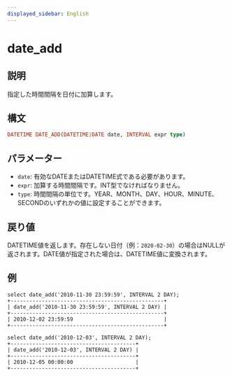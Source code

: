 ```yaml
---
displayed_sidebar: English
---
```


# date_add

## 説明

指定した時間間隔を日付に加算します。

## 構文

```Haskell
DATETIME DATE_ADD(DATETIME|DATE date, INTERVAL expr type)
```

## パラメーター

- `date`: 有効なDATEまたはDATETIME式である必要があります。
- `expr`: 加算する時間間隔です。INT型でなければなりません。
- `type`: 時間間隔の単位です。YEAR、MONTH、DAY、HOUR、MINUTE、SECONDのいずれかの値に設定することができます。

## 戻り値

DATETIME値を返します。存在しない日付（例：`2020-02-30`）の場合はNULLが返されます。DATE値が指定された場合は、DATETIME値に変換されます。

## 例

```Plain Text
select date_add('2010-11-30 23:59:59', INTERVAL 2 DAY);
+-------------------------------------------------+
| date_add('2010-11-30 23:59:59', INTERVAL 2 DAY) |
+-------------------------------------------------+
| 2010-12-02 23:59:59                             |
+-------------------------------------------------+

select date_add('2010-12-03', INTERVAL 2 DAY);
+----------------------------------------+
| date_add('2010-12-03', INTERVAL 2 DAY) |
+----------------------------------------+
| 2010-12-05 00:00:00                    |
+----------------------------------------+
```
